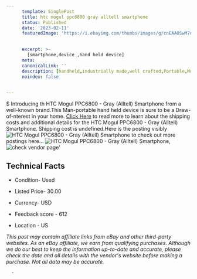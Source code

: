 ```yaml
---
      template: SinglePost
      title: htc mogul ppc6800 gray alltell smartphone
      status: Published
      date: '2023-02-11'
      featuredImage: 'https://i.ebayimg.com/thumbs/images/g/cnEAAOSwM7dj433o/s-l225.jpg'
       

      excerpt: >-
        [smartphone,device ,hand held device]
      meta:
      canonicalLink: ''
      description: [handheld,industrially made,well crafted,Portable,Mobile,Compact,Convenient,Lightweight,Maneuverable,Man-portable,Miniature,Carriable,Hand-held,Light,Holdable,Transportable,Mobile device,Pocket-sized,On-the-go,Wireless,Cordless,Compact size,Convenient size, smartphone,device ,hand held device]
      noindex: false
      

---
```

$
      Introducing th HTC Mogul PPC6800 - Gray (Alltell) Smartphone from a well-known brand.This Man-portable hand held device is sure to be a Draw-of-nterest in your home. [Click Here](https://www.ebay.com/itm/185768579803?hash=item2b40ab92db%3Ag%3AcnEAAOSwM7dj433o&mkevt=1&mkcid=1&mkrid=711-53200-19255-0&campid=%253CePNCampaignId%253E&customid=%253CreferenceId%253E&toolid=10049) to read more to learn about the shipping costs and additional details for the HTC Mogul PPC6800 - Gray (Alltell) Smartphone. Shipping cost is undefined.Here is the posting visibly ![HTC Mogul PPC6800 - Gray (Alltell) Smartphone](https://i.ebayimg.com/thumbs/images/g/cnEAAOSwM7dj433o/s-l225.jpg) to check out more postings here... ![HTC Mogul PPC6800 - Gray (Alltell) Smartphone](https://i.ebayimg.com/images/g/cnEAAOSwM7dj433o/s-l1600.jpg), ![check vendor page](https://origin-galleryplus.ebayimg.com/ws/web/185768579803_2_0_1/225x225.jpg,https://origin-galleryplus.ebayimg.com/ws/web/185768579803_3_0_1/225x225.jpg,https://origin-galleryplus.ebayimg.com/ws/web/185768579803_4_0_1/225x225.jpg,https://origin-galleryplus.ebayimg.com/ws/web/185768579803_5_0_1/225x225.jpg,https://origin-galleryplus.ebayimg.com/ws/web/185768579803_6_0_1/225x225.jpg,https://origin-galleryplus.ebayimg.com/ws/web/185768579803_7_0_1/225x225.jpg,https://origin-galleryplus.ebayimg.com/ws/web/185768579803_8_0_1/225x225.jpg,https://origin-galleryplus.ebayimg.com/ws/web/185768579803_9_0_1/225x225.jpg,https://origin-galleryplus.ebayimg.com/ws/web/185768579803_10_0_1/225x225.jpg,https://origin-galleryplus.ebayimg.com/ws/web/185768579803_11_0_1/225x225.jpg,https://origin-galleryplus.ebayimg.com/ws/web/185768579803_12_0_1/225x225.jpg,https://origin-galleryplus.ebayimg.com/ws/web/185768579803_13_0_1/225x225.jpg)'

      

 ## Technical Facts 



     
      

 - Condition- Used 


      

 - Listed Price- 30.00 


      

 - Currency- USD 


      

 - Feedback score - 612 


      

 - Location - US 


      
      

 *_This post may contain affiliate links from eBay and other third-party websites. As an eBay affiliate, we earn from qualifying purchases. Although we do our best to keep the information up-to-date and accurate, please check the date and all details with the vendor's website before making a purchase. Not all data may be accurate._*




      -
